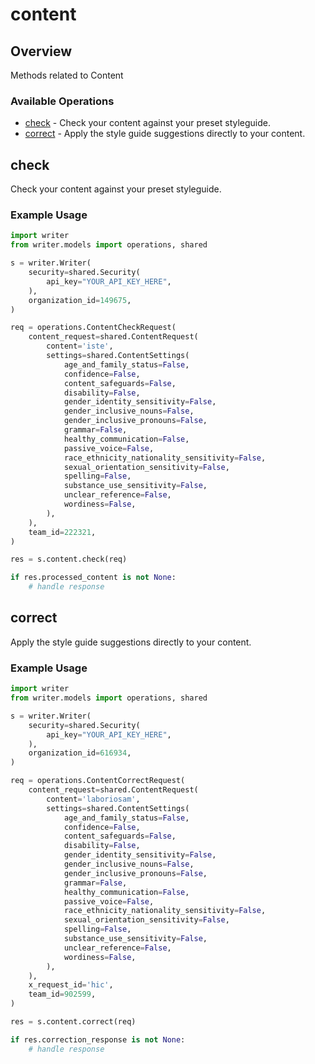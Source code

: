 # content

## Overview

Methods related to Content

### Available Operations

* [check](#check) - Check your content against your preset styleguide.
* [correct](#correct) - Apply the style guide suggestions directly to your content.

## check

Check your content against your preset styleguide.

### Example Usage

```python
import writer
from writer.models import operations, shared

s = writer.Writer(
    security=shared.Security(
        api_key="YOUR_API_KEY_HERE",
    ),
    organization_id=149675,
)

req = operations.ContentCheckRequest(
    content_request=shared.ContentRequest(
        content='iste',
        settings=shared.ContentSettings(
            age_and_family_status=False,
            confidence=False,
            content_safeguards=False,
            disability=False,
            gender_identity_sensitivity=False,
            gender_inclusive_nouns=False,
            gender_inclusive_pronouns=False,
            grammar=False,
            healthy_communication=False,
            passive_voice=False,
            race_ethnicity_nationality_sensitivity=False,
            sexual_orientation_sensitivity=False,
            spelling=False,
            substance_use_sensitivity=False,
            unclear_reference=False,
            wordiness=False,
        ),
    ),
    team_id=222321,
)

res = s.content.check(req)

if res.processed_content is not None:
    # handle response
```

## correct

Apply the style guide suggestions directly to your content.

### Example Usage

```python
import writer
from writer.models import operations, shared

s = writer.Writer(
    security=shared.Security(
        api_key="YOUR_API_KEY_HERE",
    ),
    organization_id=616934,
)

req = operations.ContentCorrectRequest(
    content_request=shared.ContentRequest(
        content='laboriosam',
        settings=shared.ContentSettings(
            age_and_family_status=False,
            confidence=False,
            content_safeguards=False,
            disability=False,
            gender_identity_sensitivity=False,
            gender_inclusive_nouns=False,
            gender_inclusive_pronouns=False,
            grammar=False,
            healthy_communication=False,
            passive_voice=False,
            race_ethnicity_nationality_sensitivity=False,
            sexual_orientation_sensitivity=False,
            spelling=False,
            substance_use_sensitivity=False,
            unclear_reference=False,
            wordiness=False,
        ),
    ),
    x_request_id='hic',
    team_id=902599,
)

res = s.content.correct(req)

if res.correction_response is not None:
    # handle response
```
